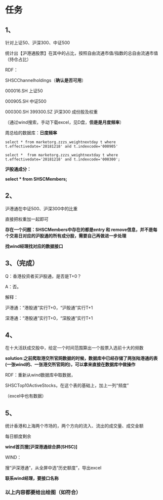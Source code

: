 # 任务

## 1、

针对上证50、沪深300、中证500

统计出【沪港通股票】在其中的占比，按照自由流通市值/指数的总自由流通市值（持仓占比）



RDF：

SHSCChannelholdings（**确认是否可用**）



000016.SH 上证50

000905.SH 中证500

000300.SH  399300.SZ 沪深300 成份股及权重

 （通过wind搜索，手动下载excel，见D盘，**但是是月度频率**）

周总给的数据库：**日度频率**

```
select * from marketorg.zzzs_weightnextday t where t.effectivedate='20181218' and t.indexcode='000905'
```

```
select *  from marketorg.zzzs_weightnextday t where t.effectivedate='20181218' and t.indexcode='000300';
```



**沪股通成分：**

**select * from SHSCMembers;**



## 2、

沪港通在中证500、沪深300中的比重

直接把权重加一起即可

**存在一个问题：SHSCMembers中存在的都是entry 和 remove信息，并不是每个交易日对应的沪股通的所有成分股，需要自己再做进一步处理**

**找wind经理找对应的数据接口**

## 3、（完成）

Q：香港投资者买沪股通，是否是T+0？

A：否。

解释：

沪港通：“港股通”实行T+0，“沪股通”实行T+1

深港通：“港股通”实行T+0，“深股通”实行T+1

## 4、

在十大活跃成交股中，给定一个时间范围算出一个股票入选前十大的频数

**solution:之前爬取港交所官网数据的时候，数据库中已经存储了两张陆港通的表(一张wind的、一张港交所官网的)，可以拿来直接在数据库中做操作**

RDF：重新从wind数据库中取数据，

SHSCTop10ActiveStocks，在这个表的基础上，加上一列“频度”

（excel中也有数据）

## 5、

统计香港和上海两个市场的，两个方向的流入、流出的成交量、成交金额

每日额度剩余



**wind首页搜[沪深港通综合屏(SHSC)]**

WIND：

搜“沪深港通”，从全屏中选“历史额度”，导出excel

**联系wind经理，要接口名称**



### 以上内容都要给出绘图（如符合）














